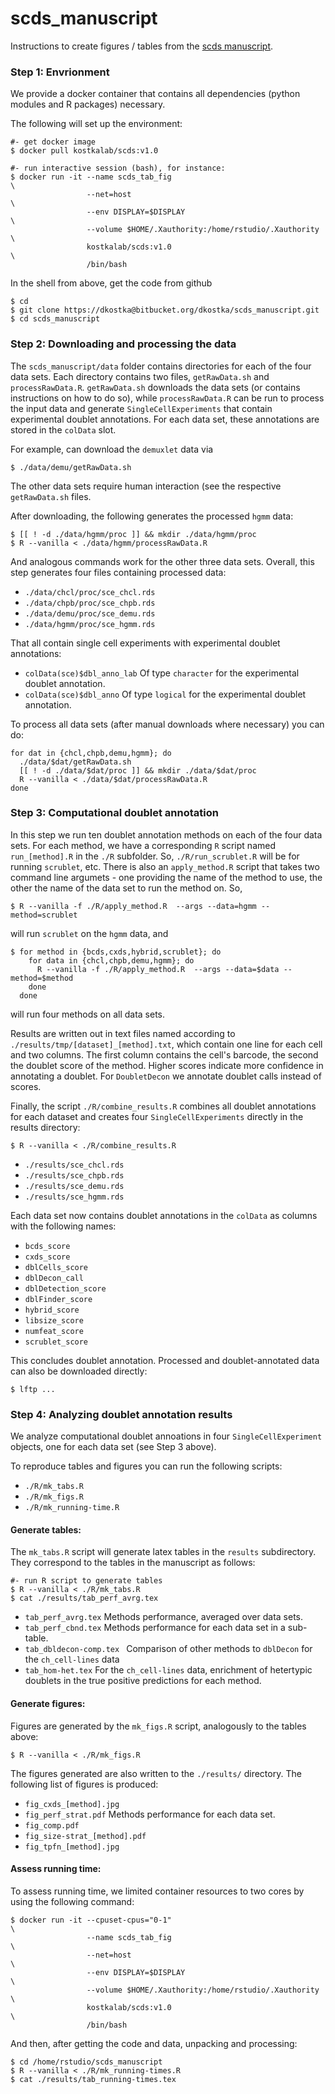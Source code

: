 # scds_manuscript

Instructions to create figures / tables from the [scds manuscript]().

### Step 1: Envrionment
We provide a docker container that contains all dependencies (python modules and R packages) necessary.

The following will set up the environment:

```{bash}
#- get docker image
$ docker pull kostkalab/scds:v1.0

#- run interactive session (bash), for instance:
$ docker run -it --name scds_tab_fig                                  \
                 --net=host                                           \
                 --env DISPLAY=$DISPLAY                               \
                 --volume $HOME/.Xauthority:/home/rstudio/.Xauthority \
                 kostkalab/scds:v1.0                                  \
                 /bin/bash
```

In the shell from above, get the code from github

```{bash}
$ cd
$ git clone https://dkostka@bitbucket.org/dkostka/scds_manuscript.git
$ cd scds_manuscript
```
### Step 2: Downloading and processing the data
The ```scds_manuscript/data``` folder contains directories for each of the four data
sets. Each directory contains two files, ```getRawData.sh``` and ```processRawData.R```.
```getRawData.sh``` downloads the data sets (or contains instructions on how to do so),
while ```processRawData.R``` can be run to process the input data and generate
```SingleCellExperiments``` that contain experimental doublet annotations. For each
data set, these annotations are stored in the ```colData``` slot.

For example, can  download the ```demuxlet``` data via

```{bash}
$ ./data/demu/getRawData.sh
```

The other data sets require human interaction (see the respective ```getRawData.sh``` files.

After downloading, the following generates the processed ```hgmm```
data:

```{bash}
$ [[ ! -d ./data/hgmm/proc ]] && mkdir ./data/hgmm/proc
$ R --vanilla < ./data/hgmm/processRawData.R
```
And analogous commands work for the other three data sets. Overall, this step generates four files containing processed data:

* ```./data/chcl/proc/sce_chcl.rds```
* ```./data/chpb/proc/sce_chpb.rds```
* ```./data/demu/proc/sce_demu.rds```
* ```./data/hgmm/proc/sce_hgmm.rds```

That all contain single cell experiments with experimental doublet annotations:

* ```colData(sce)$dbl_anno_lab``` Of type ```character``` for the experimental doublet annotation.
* ```colData(sce)$dbl_anno``` Of type ```logical``` for the experimental doublet annotation.

To process all data sets (after manual downloads where necessary) you can do:

```{bash}
for dat in {chcl,chpb,demu,hgmm}; do
  ./data/$dat/getRawData.sh
  [[ ! -d ./data/$dat/proc ]] && mkdir ./data/$dat/proc
  R --vanilla < ./data/$dat/processRawData.R
done
```


### Step 3: Computational doublet annotation

In this step we run ten doublet annotation methods on each of the four data sets.
For each method, we have a corresponding ```R``` script named ```run_[method].R``` in the ```./R``` subfolder.
So, ```./R/run_scrublet.R``` will be for running ```scrublet```, etc. There is also an ```apply_method.R``` script that takes two command line argumets - one providing the name of the method to use, the other the name of the data set to run the method on. So,

```{bash}
$ R --vanilla -f ./R/apply_method.R  --args --data=hgmm --method=scrublet
```

will run ```scrublet``` on the ```hgmm``` data, and

```{bash}
$ for method in {bcds,cxds,hybrid,scrublet}; do
    for data in {chcl,chpb,demu,hgmm}; do
      R --vanilla -f ./R/apply_method.R  --args --data=$data --method=$method
    done
  done
```
will run four methods on all data sets.

Results are written out in text files named according to ```./results/tmp/[dataset]_[method].txt```, which contain one line for each cell and two columns. The first
column contains the cell's barcode, the second the doublet score of the method.
Higher scores indicate more confidence in annotating a doublet.
For ```DoubletDecon``` we annotate doublet calls instead of scores.

Finally, the script ```./R/combine_results.R``` combines all doublet annotations for
each dataset and creates four ```SingleCellExperiments``` directly in the results directory:

```{bash}
$ R --vanilla < ./R/combine_results.R
```

* ```./results/sce_chcl.rds```
* ```./results/sce_chpb.rds```
* ```./results/sce_demu.rds```
* ```./results/sce_hgmm.rds```

Each data set now contains doublet annotations in the ```colData``` as columns with the following
names:

* ```bcds_score```
* ```cxds_score```
* ```dblCells_score```
* ```dblDecon_call```
* ```dblDetection_score```
* ```dblFinder_score```
* ```hybrid_score```
* ```libsize_score```
* ```numfeat_score```
* ```scrublet_score```

This concludes doublet annotation. Processed and doublet-annotated data  can also be downloaded directly:

```{bash}
$ lftp ...
```

### Step 4: Analyzing doublet annotation results
We analyze computational doublet annoations in four ```SingleCellExperiment``` objects, one for each data set (see Step 3 above).

To reproduce tables and figures you can run the following scripts:

* ```./R/mk_tabs.R```
* ```./R/mk_figs.R```
* ```./R/mk_running-time.R```

#### Generate tables:

The ```mk_tabs.R``` script will generate latex tables in the ```results``` subdirectory.
They correspond to the tables in the manuscript as follows:

```{bash}
#- run R script to generate tables
$ R --vanilla < ./R/mk_tabs.R
$ cat ./results/tab_perf_avrg.tex
```

* ```tab_perf_avrg.tex``` Methods performance, averaged over data sets.
* ```tab_perf_cbnd.tex``` Methods performance for each data set in a sub-table.
* ```tab_dbldecon-comp.tex ``` Comparison of other methods to ```dblDecon``` for the ```ch_cell-lines``` data
* ```tab_hom-het.tex``` For the ```ch_cell-lines``` data, enrichment of hetertypic doublets in the true positive predictions for each method.

#### Generate figures:

Figures are generated by the ```mk_figs.R``` script, analogously to the tables above:

```{bashr}
$ R --vanilla < ./R/mk_figs.R
```

 The figures generated are also written to the ```./results/``` directory. The following list of figures is produced:

* ```fig_cxds_[method].jpg```
* ```fig_perf_strat.pdf``` Methods performance for each data set.
* ```fig_comp.pdf```
* ```fig_size-strat_[method].pdf```
* ```fig_tpfn_[method].jpg```

#### Assess running time:

To assess running time, we limited container resources to two cores by using the following command:

```{bash}
$ docker run -it --cpuset-cpus="0-1"                                  \
                 --name scds_tab_fig                                  \
                 --net=host                                           \
                 --env DISPLAY=$DISPLAY                               \
                 --volume $HOME/.Xauthority:/home/rstudio/.Xauthority \
                 kostkalab/scds:v1.0                                  \
                 /bin/bash
```

And then, after getting the code and data, unpacking and processing:

```{bash}
$ cd /home/rstudio/scds_manuscript
$ R --vanilla < ./R/mk_running-times.R
$ cat ./results/tab_running-times.tex
```
